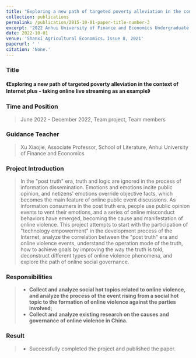 ```yaml
---
title: "Exploring a new path of targeted poverty alleviation in the context of Internet plus - taking online live streaming as an example"
collection: publications
permalink: /publication/2015-10-01-paper-title-number-3
excerpt: '2022 Anhui University of Finance and Economics Undergraduate Research and Innovation Fund Project'
date: 2022-10-01
venue: 'Shanxi Agricultural Economics，Issue 8, 2021'
paperurl: ' '
citation: 'None.'
---
```

### Title

#### 《Exploring a new path of targeted poverty alleviation in the context of Internet plus - taking online live streaming as an example》

### Time and Position
> June 2022 - December 2022, Team project, Team members

### Guidance Teacher
> Xu Xiaojie, Associate Professor, School of Literature, Anhui University of Finance and Economics

### Project Introduction

> In the "post truth" era, truth and logic are ignored in the process of information dissemination. Emotions and emotions incite public opinion, and netizens' emotions override objective facts, which becomes the main feature of online public event discussions. As information consumers in the post truth era, people use public opinion events to vent their emotions, and a series of online misconduct behaviors have emerged, becoming the cause and manifestation of online violence. This project attempts to start with the participation of "technology empowerment" in the development process of the Internet, analyze the correlation between the "post truth" era and online violence events, understand the operation mode of the truth, how to achieve goals by improving the way the truth is told, deconstruct different types of online violence phenomena, and explore the path of online social governance.

### Responsibilities

> * **Collect and analyze social hot topics related to online violence, and analyze the process of the event rising from a social hot topic to the formation of online violence against the parties involved;**
> * **Collect and analyze existing research on the causes and governance of online violence in China.**

### Result

> * Successfully completed the project and published the paper.

